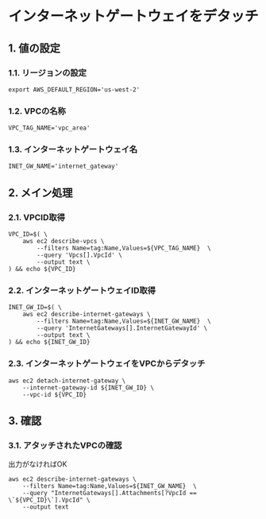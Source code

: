 <!-- omit in toc -->
# インターネットゲートウェイをデタッチ

## 1. 値の設定

### 1.1. リージョンの設定

    export AWS_DEFAULT_REGION='us-west-2'

### 1.2. VPCの名称

    VPC_TAG_NAME='vpc_area'

### 1.3. インターネットゲートウェイ名

    INET_GW_NAME='internet_gateway'

## 2. メイン処理

### 2.1. VPCID取得

    VPC_ID=$( \
        aws ec2 describe-vpcs \
            --filters Name=tag:Name,Values=${VPC_TAG_NAME}  \
            --query 'Vpcs[].VpcId' \
            --output text \
    ) && echo ${VPC_ID}

### 2.2. インターネットゲートウェイID取得

    INET_GW_ID=$( \
        aws ec2 describe-internet-gateways \
            --filters Name=tag:Name,Values=${INET_GW_NAME}  \
            --query 'InternetGateways[].InternetGatewayId' \
            --output text \
    ) && echo ${INET_GW_ID}

### 2.3. インターネットゲートウェイをVPCからデタッチ

    aws ec2 detach-internet-gateway \
        --internet-gateway-id ${INET_GW_ID} \
        --vpc-id ${VPC_ID}

## 3. 確認

### 3.1. アタッチされたVPCの確認

出力がなければOK

    aws ec2 describe-internet-gateways \
        --filters Name=tag:Name,Values=${INET_GW_NAME}  \
        --query "InternetGateways[].Attachments[?VpcId == \`${VPC_ID}\`].VpcId" \
        --output text
